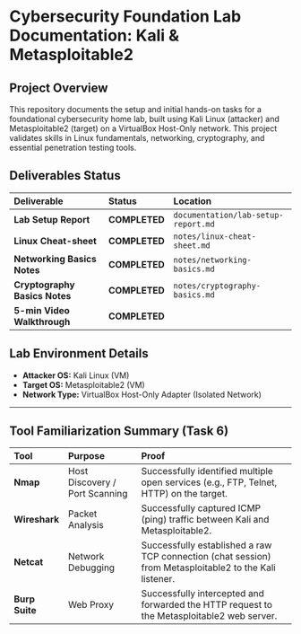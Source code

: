 # Cybersecurity Foundation Lab Documentation: Kali & Metasploitable2

## Project Overview

This repository documents the setup and initial hands-on tasks for a foundational cybersecurity home lab, built using Kali Linux (attacker) and Metasploitable2 (target) on a VirtualBox Host-Only network. This project validates skills in Linux fundamentals, networking, cryptography, and essential penetration testing tools.

## Deliverables Status

| Deliverable | Status | Location |
| :--- | :--- | :--- |
| **Lab Setup Report** | **COMPLETED** | `documentation/lab-setup-report.md` |
| **Linux Cheat-sheet** | **COMPLETED** | `notes/linux-cheat-sheet.md` |
| **Networking Basics Notes** | **COMPLETED** | `notes/networking-basics.md` |
| **Cryptography Basics Notes** | **COMPLETED** | `notes/cryptography-basics.md` |
| **5-min Video Walkthrough** | **COMPLETED** | 

## Lab Environment Details

* **Attacker OS:** Kali Linux (VM)
* **Target OS:** Metasploitable2 (VM)
* **Network Type:** VirtualBox Host-Only Adapter (Isolated Network)

---

## Tool Familiarization Summary (Task 6)

| Tool | Purpose | Proof |
| :--- | :--- | :--- |
| **Nmap** | Host Discovery / Port Scanning | Successfully identified multiple open services (e.g., FTP, Telnet, HTTP) on the target. |
| **Wireshark** | Packet Analysis | Successfully captured ICMP (ping) traffic between Kali and Metasploitable2. |
| **Netcat** | Network Debugging | Successfully established a raw TCP connection (chat session) from Metasploitable2 to the Kali listener. |
| **Burp Suite** | Web Proxy | Successfully intercepted and forwarded the HTTP request to the Metasploitable2 web server. |
